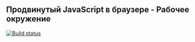 ## Продвинутый JavaScript в браузере - Рабочее окружение

[![Build status](https://ci.appveyor.com/api/projects/status/5d2hpqb08cxvfqcj/branch/master?svg=true)](https://ci.appveyor.com/project/NazarovAn/ahj-hw1-environment/branch/master)

